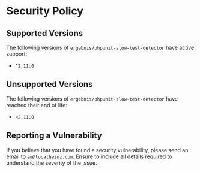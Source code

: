 # Security Policy

## Supported Versions

The following versions of `ergebnis/phpunit-slow-test-detector` have active support:

- `^2.11.0`

## Unsupported Versions

The following versions of `ergebnis/phpunit-slow-test-detector` have reached their end of life:

- `<2.11.0`

## Reporting a Vulnerability

If you believe that you have found a security vulnerability, please send an email to `am@localheinz.com`. Ensure to include all details required to understand the severity of the issue.
